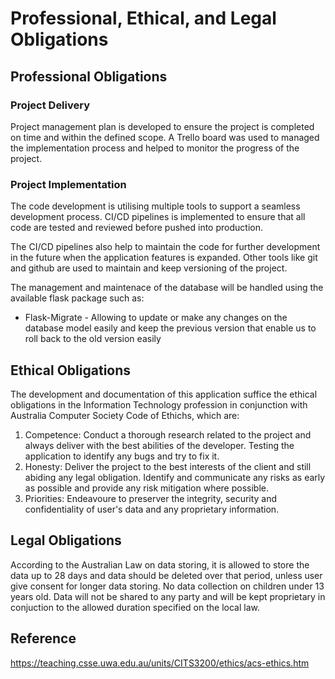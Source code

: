 # Professional, Ethical, and Legal Obligations
## Professional Obligations
### Project Delivery
Project management plan is developed to ensure the project is completed on time and within the defined scope. A Trello board was used to managed the implementation process and helped to monitor the progress of the project.

### Project Implementation
The code development is utilising multiple tools to support a seamless development process. CI/CD pipelines is implemented to ensure that all code are tested and reviewed before pushed into production.

The CI/CD pipelines also help to maintain the code for further development in the future when the application features is expanded. Other tools like git and github are used to maintain and keep versioning of the project.

The management and maintenace of the database will be handled using the available flask package such as:
* Flask-Migrate - Allowing to update or make any changes on the database model easily and keep the previous version that enable us to roll back to the old version easily

## Ethical Obligations
The development and documentation of this application suffice the ethical obligations in the Information Technology profession in conjunction with Australia Computer Society Code of Ethichs, which are:
1. Competence: Conduct a thorough research related to the project and always deliver with the best abilities of the developer. Testing the application to identify any bugs and try to fix it. 
2. Honesty: Deliver the project to the best interests of the client and still abiding any legal obligation. Identify and communicate any risks as early as possible and provide any risk mitigation where possible.
3. Priorities: Endeavoure to preserver the integrity, security and confidentiality of user's data and any proprietary information.

## Legal Obligations
According to the Australian Law on data storing, it is allowed to store the data up to 28 days and data should be deleted over that period, unless user give consent for longer data storing. No data collection on children under 13 years old. Data will not be shared to any party and will be kept proprietary in conjuction to the allowed duration specified on the local law.

## Reference
https://teaching.csse.uwa.edu.au/units/CITS3200/ethics/acs-ethics.htm